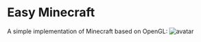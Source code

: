 # Easy Minecraft
A simple implementation of Minecraft based on OpenGL:
![avatar](https://vnkmx.xyz/usr/uploads/2019/08/1783528039.jpg)
